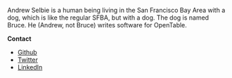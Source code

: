 Andrew Selbie is a human being living in the San Francisco Bay Area with a dog, which is like the regular SFBA, but with a dog. The dog is named Bruce. He (Andrew, not Bruce) writes software for OpenTable.

**Contact**

- [Github](https://github.com/aselbie)
- [Twitter](https://twitter.com/aselbie)
- [LinkedIn](https://www.linkedin.com/in/aselbie/)
